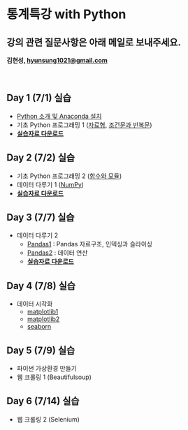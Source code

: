 # 통계특강 with Python

## 강의 관련 질문사항은 아래 메일로 보내주세요.
**김현성, hyunsung1021@gmail.com**


<br>

## Day 1 (7/1) 실습
- [Python 소개 및 Anaconda 설치](https://github.com/statKim/stats-summer-2021/blob/main/Lecture_note/Installation/intro_python.pdf)
- 기초 Python 프로그래밍 1 ([자료형](https://github.com/statKim/stats-summer-2021/blob/main/Lecture_note/Day1/1.자료형.ipynb), [조건문과 반복문](https://github.com/statKim/stats-summer-2021/blob/main/Lecture_note/Day1/2.조건문과%20반복문.ipynb/))
- [**실습자료 다운로드**](https://github.com/statKim/stats-summer-2021/blob/main/Files/Day1.zip?raw=T)


## Day 2 (7/2) 실습
- 기초 Python 프로그래밍 2 ([함수와 모듈](https://github.com/statKim/stats-summer-2021/blob/main/Lecture_note/Day2/3.함수와%20모듈.ipynb/))
- 데이터 다루기 1 ([NumPy](https://github.com/statKim/stats-summer-2021/blob/main/Lecture_note/Day2/NumPy.ipynb/))
- [**실습자료 다운로드**](https://github.com/statKim/stats-summer-2021/blob/main/Files/Day2.zip?raw=T)


## Day 3 (7/7) 실습
- 데이터 다루기 2
    - [Pandas1](https://github.com/statKim/stats-summer-2021/blob/main/Lecture_note/Day3/Pandas_1.ipynb/) : Pandas 자료구조, 인덱싱과 슬라이싱
    - [Pandas2](https://github.com/statKim/stats-summer-2021/blob/main/Lecture_note/Day3/Pandas_2.ipynb/) : 데이터 연산
    - [**실습자료 다운로드**](https://github.com/statKim/stats-summer-2021/blob/main/Files/Day3.zip?raw=T)
    

## Day 4 (7/8) 실습
- 데이터 시각화
    - [matplotlib1]()
    - [matplotlib2]()
    - [seaborn]()


## Day 5 (7/9) 실습
- 파이썬 가상환경 만들기
- 웹 크롤링 1 (Beautifulsoup)


## Day 6 (7/14) 실습
- 웹 크롤링 2 (Selenium)
